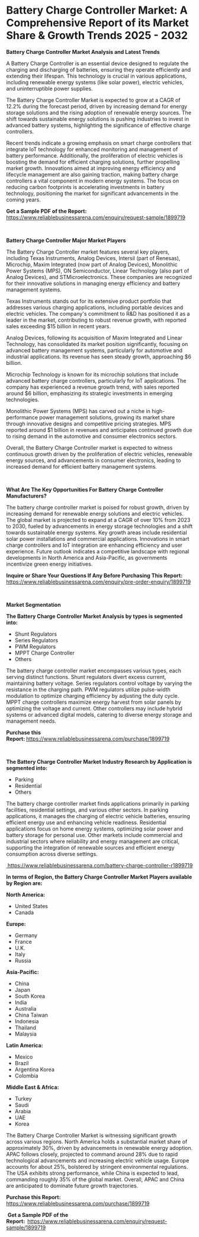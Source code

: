 <p><h1>Battery Charge Controller Market: A Comprehensive Report of its Market Share & Growth Trends 2025 - 2032</h1></p><p><strong>Battery Charge Controller Market Analysis and Latest Trends</strong></p>
<p><p>A Battery Charge Controller is an essential device designed to regulate the charging and discharging of batteries, ensuring they operate efficiently and extending their lifespan. This technology is crucial in various applications, including renewable energy systems (like solar power), electric vehicles, and uninterruptible power supplies. </p><p>The Battery Charge Controller Market is expected to grow at a CAGR of 12.2% during the forecast period, driven by increasing demand for energy storage solutions and the rising adoption of renewable energy sources. The shift towards sustainable energy solutions is pushing industries to invest in advanced battery systems, highlighting the significance of effective charge controllers. </p><p>Recent trends indicate a growing emphasis on smart charge controllers that integrate IoT technology for enhanced monitoring and management of battery performance. Additionally, the proliferation of electric vehicles is boosting the demand for efficient charging solutions, further propelling market growth. Innovations aimed at improving energy efficiency and lifecycle management are also gaining traction, making battery charge controllers a vital component in modern energy systems. The focus on reducing carbon footprints is accelerating investments in battery technology, positioning the market for significant advancements in the coming years.</p></p>
<p><strong>Get a Sample PDF of the Report:&nbsp;</strong> <a href="https://www.reliablebusinessarena.com/enquiry/request-sample/1899719?utm_campaign=3037&utm_medium=2&utm_source=Github&utm_content=ia&utm_term=16042025&utm_id=battery-charge-controller">https://www.reliablebusinessarena.com/enquiry/request-sample/1899719</a></p>
<p>&nbsp;</p>
<p><strong>Battery Charge Controller Major Market Players</strong></p>
<p><p>The Battery Charge Controller market features several key players, including Texas Instruments, Analog Devices, Intersil (part of Renesas), Microchip, Maxim Integrated (now part of Analog Devices), Monolithic Power Systems (MPS), ON Semiconductor, Linear Technology (also part of Analog Devices), and STMicroelectronics. These companies are recognized for their innovative solutions in managing energy efficiency and battery management systems.</p><p>Texas Instruments stands out for its extensive product portfolio that addresses various charging applications, including portable devices and electric vehicles. The company's commitment to R&D has positioned it as a leader in the market, contributing to robust revenue growth, with reported sales exceeding $15 billion in recent years.</p><p>Analog Devices, following its acquisition of Maxim Integrated and Linear Technology, has consolidated its market position significantly, focusing on advanced battery management systems, particularly for automotive and industrial applications. Its revenue has seen steady growth, approaching $6 billion.</p><p>Microchip Technology is known for its microchip solutions that include advanced battery charge controllers, particularly for IoT applications. The company has experienced a revenue growth trend, with sales reported around $6 billion, emphasizing its strategic investments in emerging technologies.</p><p>Monolithic Power Systems (MPS) has carved out a niche in high-performance power management solutions, growing its market share through innovative designs and competitive pricing strategies. MPS reported around $1 billion in revenues and anticipates continued growth due to rising demand in the automotive and consumer electronics sectors.</p><p>Overall, the Battery Charge Controller market is expected to witness continuous growth driven by the proliferation of electric vehicles, renewable energy sources, and advancements in consumer electronics, leading to increased demand for efficient battery management systems.</p></p>
<p>&nbsp;</p>
<p><strong>What Are The Key Opportunities For Battery Charge Controller Manufacturers?</strong></p>
<p><p>The battery charge controller market is poised for robust growth, driven by increasing demand for renewable energy solutions and electric vehicles. The global market is projected to expand at a CAGR of over 10% from 2023 to 2030, fueled by advancements in energy storage technologies and a shift towards sustainable energy systems. Key growth areas include residential solar power installations and commercial applications. Innovations in smart charge controllers and IoT integration are enhancing efficiency and user experience. Future outlook indicates a competitive landscape with regional developments in North America and Asia-Pacific, as governments incentivize green energy initiatives.</p></p>
<p><strong>Inquire or Share Your Questions If Any Before Purchasing This Report:</strong> <a href="https://www.reliablebusinessarena.com/enquiry/pre-order-enquiry/1899719?utm_campaign=3037&utm_medium=2&utm_source=Github&utm_content=ia&utm_term=16042025&utm_id=battery-charge-controller">https://www.reliablebusinessarena.com/enquiry/pre-order-enquiry/1899719</a></p>
<p>&nbsp;</p>
<p><strong>Market Segmentation</strong></p>
<p><strong>The Battery Charge Controller Market Analysis by types is segmented into:</strong></p>
<p><ul><li>Shunt Regulators</li><li>Series Regulators</li><li>PWM Regulators</li><li>MPPT Charge Controller</li><li>Others</li></ul></p>
<p><p>The battery charge controller market encompasses various types, each serving distinct functions. Shunt regulators divert excess current, maintaining battery voltage. Series regulators control voltage by varying the resistance in the charging path. PWM regulators utilize pulse-width modulation to optimize charging efficiency by adjusting the duty cycle. MPPT charge controllers maximize energy harvest from solar panels by optimizing the voltage and current. Other controllers may include hybrid systems or advanced digital models, catering to diverse energy storage and management needs.</p></p>
<p><strong>Purchase this Report:&nbsp;</strong><a href="https://www.reliablebusinessarena.com/purchase/1899719?utm_campaign=3037&utm_medium=2&utm_source=Github&utm_content=ia&utm_term=16042025&utm_id=battery-charge-controller">https://www.reliablebusinessarena.com/purchase/1899719</a></p>
<p>&nbsp;</p>
<p><strong>The Battery Charge Controller Market Industry Research by Application is segmented into:</strong></p>
<p><ul><li>Parking</li><li>Residential</li><li>Others</li></ul></p>
<p><p>The battery charge controller market finds applications primarily in parking facilities, residential settings, and various other sectors. In parking applications, it manages the charging of electric vehicle batteries, ensuring efficient energy use and enhancing vehicle readiness. Residential applications focus on home energy systems, optimizing solar power and battery storage for personal use. Other markets include commercial and industrial sectors where reliability and energy management are critical, supporting the integration of renewable sources and efficient energy consumption across diverse settings.</p></p>
<p><a href="https://www.reliablebusinessarena.com/battery-charge-controller-r1899719?utm_campaign=3037&utm_medium=2&utm_source=Github&utm_content=ia&utm_term=16042025&utm_id=battery-charge-controller">&nbsp;https://www.reliablebusinessarena.com/battery-charge-controller-r1899719</a></p>
<p><strong>In terms of Region, the Battery Charge Controller Market Players available by Region are:</strong></p>
<p>
    <p> <strong> North America: </strong>
        <ul>
            <li>United States</li>
            <li>Canada</li>
        </ul>
        </p> 
    <p> <strong> Europe: </strong>
        <ul>
            <li>Germany</li>
            <li>France</li>
            <li>U.K.</li>
            <li>Italy</li>
            <li>Russia</li>
        </ul>
        </p> 
    <p> <strong> Asia-Pacific: </strong>
        <ul>
            <li>China</li>
            <li>Japan</li>
            <li>South Korea</li>
            <li>India</li>
            <li>Australia</li>
            <li>China Taiwan</li>
            <li>Indonesia</li>
            <li>Thailand</li>
            <li>Malaysia</li>
        </ul>
        </p> 
    <p> <strong> Latin America: </strong>
        <ul>
            <li>Mexico</li>
            <li>Brazil</li>
            <li>Argentina Korea</li>
            <li>Colombia</li>
        </ul>
        </p> 
    <p> <strong> Middle East & Africa: </strong>
        <ul>
            <li>Turkey</li>
            <li>Saudi</li>
            <li>Arabia</li>
            <li>UAE</li>
            <li>Korea</li>
        </ul>
    </p>
    </p>
<p><p>The Battery Charge Controller Market is witnessing significant growth across various regions. North America holds a substantial market share of approximately 30%, driven by advancements in renewable energy adoption. APAC follows closely, projected to command around 28% due to rapid technological advancements and increasing electric vehicle usage. Europe accounts for about 25%, bolstered by stringent environmental regulations. The USA exhibits strong performance, while China is expected to lead, commanding roughly 35% of the global market. Overall, APAC and China are anticipated to dominate future growth trajectories.</p></p>
<p><strong>Purchase this Report: </strong><a href="https://www.reliablebusinessarena.com/purchase/1899719?utm_campaign=3037&utm_medium=2&utm_source=Github&utm_content=ia&utm_term=16042025&utm_id=battery-charge-controller">https://www.reliablebusinessarena.com/purchase/1899719</a></p>
<p>&nbsp;<strong>Get a Sample PDF of the Report:&nbsp;&nbsp;</strong><a href="https://www.reliablebusinessarena.com/enquiry/request-sample/1899719?utm_campaign=3037&utm_medium=2&utm_source=Github&utm_content=ia&utm_term=16042025&utm_id=battery-charge-controller">https://www.reliablebusinessarena.com/enquiry/request-sample/1899719</a></p>
<p><strong></strong></p>
<p><p></p><p></p><p></p></p>